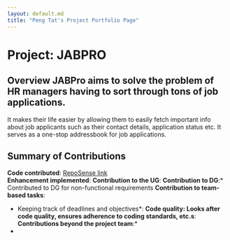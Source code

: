 ```yaml
---
layout: default.md
title: "Peng Tat's Project Portfolio Page"
---
```


# Project: JABPRO
## Overview JABPro aims to solve the problem of HR managers having to sort through tons of job applications.
It makes their life easier by allowing them to easily fetch important info about job applicants such as their contact details, application status etc. It serves as a one-stop addressbook for job applications.
## Summary of Contributions
**Code contributed**: [RepoSense link](https://nus-cs2113-ay2021s1.github.io/tp-dashboard/#breakdown=true&search=scarletblanks)  
**Enhancement implemented**:
**Contribution to the UG**:
**Contribution to DG**:* Contributed to DG for non-functional requirements
**Contribution to team-based tasks**:
* Keeping track of deadlines and objectives*:
  **Code quality: Looks after code quality, ensures adherence to coding standards, etc.s**:
  **Contributions beyond the project team**:*
* 